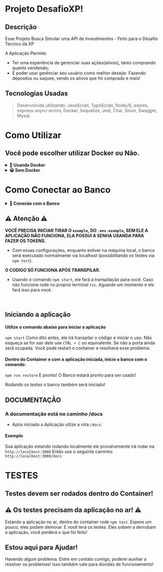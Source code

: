 # Projeto DesafioXP!

## Descrição
Esse Projeto Busca Simular uma API de Investimentos - Feito para o Desafio Tecnico da XP
 
A Aplicação Permite:

-  Ter uma experiência de gerenciar suas ações(ativos), tanto comprando quanto vendendo;
-  E poder usar gerênciar seu usuário como melhor desejar. Fazendo depositos ou saques, vendo os ativos que foi comprado e mais!

## Tecnologias Usadas

> Desenvolvida utilizando: JavaScript, TypeScript, NodeJS, expres, express-async-errors, Docker, Sequelize, Jest, Chai, Sinon, Swagger, Mysql.

# Como Utilizar

## Você pode escolher utilizar Docker ou Não.

<details>
  <summary><strong>🐳 Usando Docker</strong></summary><br />
 
  > Rode os serviços `node` e `mysql` com o comando `docker-compose up -d`.
  - Lembre-se de parar o `mysql` se estiver usando localmente na porta padrão (`3306`), a porta pode ser mudada, mas não é aconselhado que se faça. Isto é falado mais a baixo;
  - Esses serviços irão inicializar um container chamado `projeto-xp`;
  - A partir daqui você pode rodar o container `projeto-xp` via CLI ou abri-lo no VS Code.

  > Use o comando `docker exec -it projeto-xp bash`.
  - Ele te dará acesso ao terminal interativo do container criado pelo docker compose, que está rodando em segundo plano.

  > Instale as dependências [**Caso existam**] com `npm install`
  <br />
  
  ### :warning: Atenção :warning:
  - É de suma importância que você *desabilite* o MYSQL no seu computador antes de rodar a aplicação. Pois eles usaram a mesma porta.
  No Windows você pode fazer pelos *serviços*, parando o MYSQL por lá
  
  ### :warning: **IMPORTANTE!** :warning:
  - Não mude as portas, isso pode fazer com que você não consiga conectar no banco!
</details>

<details>
  <summary><strong>😀 Sem Docker </strong></summary><br />
 
  > Instale as dependências [**Caso existam**] com `npm install`
  Use variaveis de ambiente para configurar, você achará um arquivo na raiz chamado `.env.exemple`. Retire o 'exemple'. 
  Ele estará configurado para funcionar com o banco

  ✨ **Dica:** Para rodar o projeto desta forma, obrigatoriamente você deve ter o `node` instalado em seu computador.

  <br />
</details>

# Como Conectar ao Banco

<details>
  <summary><strong>🎲 Conexão com o Banco</strong></summary><br />

## Crie o Banco

## :warning: **IMPORTANTE!**
**A senha do Banco é password**

```javascript
#Não se esqueça de configurar suas variáveis de ambiente aqui na configuração

    DB_USER=root
    DB_PASSWORD=password
    DB_HOST=localhost
    SECRET_PASSWORD=senhaMuitoSecreta
```

#### Comando para subir o Banco
O Banco é iniciado usando o comando `npm run restore` no terminal!
</details>


  
## :warning: Atenção :warning:

**VOCÊ PRECISA INICIAR TIRAR O `exemple`, DO `.env.exemple`, SEM ELE A APLICAÇÃO NÃO FUNCIONA, ELA POSSUI A SENHA USANDA PARA FAZER OS TOKENS.**
- Com essas configurações, enquanto estiver na máquina local, o banco será executado normalmente via localhost (possibilitando os testes via `npm test`).
  <br />
  
**O CODIGO SÓ FUNCIONA APÓS TRANSPILAR.**
- Usando o comando `npm start`, ele fará a transpilação para você. Caso não funcione rode no proprio terminal `tsc`. Aguarde um momento e ele fará isso para você.

  <br />

## Iniciando a aplicação

#### Utilize o comando abaixo para iniciar a aplicação
`npm start`
Como dito antes, ele irá transpilar o código e iniciar o uso. Não esqueça se for sair dele use `CTRL + C` ou equivalente. Se não a porta ainda será ocupada.
Você pode restart o container e resolverá esse problema.

#### Dentro do Container e com a aplicação iniciada, inicie o banco com o comando:
`npm run restore`
E pronto! O Banco estará pronto para ser usado!

Rodando os testes o banco também será iniciado!
 

## DOCUMENTAÇÂO

### A documentação está no caminho /docs

 - Após iniciado a Aplicação utlize a rota `/docs`:
 #### Exemplo
 
 Sua aplicação estando rodando localmente ele provalvemente irá rodar na `http://localhost:3000`
 Então use o seguinte caminho `http://localhost:3000/docs`



# TESTES

## Testes devem ser rodados dentro do Container!

## :warning: Os testes precisam da aplicação no ar! :warning:
Estando a aplicação no ar, dentro do container rode `npm test`. Espere um pouco, eles podem demorar. E você terá os testes.
Eles sobem a derrubam a aplicação, você perderá o que foi feito!

## Estou aqui para Ajudar!
Havendo algum problema. Entre em contato comigo, poderei auxiliar a resolver os problemas!
Isso também vale para dúvidas de funcionamento!
